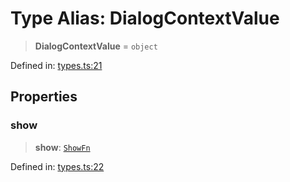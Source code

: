 # Type Alias: DialogContextValue

> **DialogContextValue** = `object`

Defined in: [types.ts:21](https://github.com/MOhhh-ok/react-dialog-hub/blob/9fc7b509cc2611b8ec2c534f114c69df0841fb9b/packages/react-dialog-hub/src/types.ts#L21)

## Properties

### show

> **show**: [`ShowFn`](ShowFn.md)

Defined in: [types.ts:22](https://github.com/MOhhh-ok/react-dialog-hub/blob/9fc7b509cc2611b8ec2c534f114c69df0841fb9b/packages/react-dialog-hub/src/types.ts#L22)
